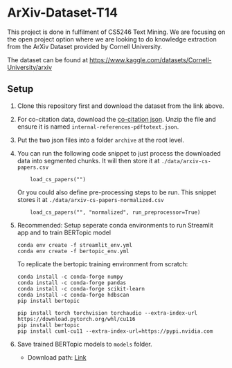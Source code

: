 # ArXiv-Dataset-T14

This project is done in fulfilment of CS5246 Text Mining. We are focusing on the open project option where we are looking to do knowledge extraction from the ArXiv Dataset provided by Cornell University.

The dataset can be found at https://www.kaggle.com/datasets/Cornell-University/arxiv

## Setup
1. Clone this repository first and download the dataset from the link above.

2. For co-citation data, download the [co-citation json](https://github.com/mattbierbaum/arxiv-public-datasets/releases/download/v0.2.0/internal-references-v0.2.0-2019-03-01.json.gz). Unzip the file and ensure it is named ```internal-references-pdftotext.json```.

3. Put the two json files into a folder ```archive``` at the root level.

4. You can run the following code snippet to just process the downloaded data into segmented chunks. It will then store it at ```./data/arxiv-cs-papers.csv```
    ```
        load_cs_papers("")
    ```

    Or you could also define pre-processing steps to be run. This snippet stores it at ```./data/arxiv-cs-papers-normalized.csv```
    ```
        load_cs_papers("", "normalized", run_preprocessor=True)
    ```

5. Recommended: Setup seperate conda environments to run Streamlit app and to train BERTopic model
    ```
    conda env create -f streamlit_env.yml
    conda env create -f bertopic_env.yml
    ```

    To replicate the bertopic training environment from scratch:
    ```
    conda install -c conda-forge numpy
    conda install -c conda-forge pandas
    conda install -c conda-forge scikit-learn
    conda install -c conda-forge hdbscan
    pip install bertopic

    pip install torch torchvision torchaudio --extra-index-url https://download.pytorch.org/whl/cu116
    pip install bertopic
    pip install cuml-cu11 --extra-index-url=https://pypi.nvidia.com
    ```
6. Save trained BERTopic models to `models` folder.
    
    * Download path: [Link](https://drive.google.com/file/d/1N2H3_4pi-JKt1K-oB7LmWD3rZbHa8WNN/view?usp=drive_link)
